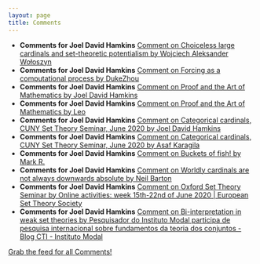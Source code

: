 ```yaml
---
layout: page
title: Comments
---
```


* **Comments for Joel David Hamkins** [Comment on Choiceless large cardinals and set-theoretic potentialism by Wojciech Aleksander Wołoszyn](http://jdh.hamkins.org/choiceless-large-cardinals-and-set-theoretic-potentialism/#comment-10924)
* **Comments for Joel David Hamkins** [Comment on Forcing as a computational process by DukeZhou](http://jdh.hamkins.org/forcing-as-a-computational-process/#comment-10917)
* **Comments for Joel David Hamkins** [Comment on Proof and the Art of Mathematics by Joel David Hamkins](http://jdh.hamkins.org/proof-and-the-art-of-mathematics/#comment-10913)
* **Comments for Joel David Hamkins** [Comment on Proof and the Art of Mathematics by Leo](http://jdh.hamkins.org/proof-and-the-art-of-mathematics/#comment-10912)
* **Comments for Joel David Hamkins** [Comment on Categorical cardinals, CUNY Set Theory Seminar, June 2020 by Joel David Hamkins](http://jdh.hamkins.org/categorical-cardinals-cuny-set-theory-seminar-june-2020/#comment-10910)
* **Comments for Joel David Hamkins** [Comment on Categorical cardinals, CUNY Set Theory Seminar, June 2020 by Asaf Karagila](http://jdh.hamkins.org/categorical-cardinals-cuny-set-theory-seminar-june-2020/#comment-10909)
* **Comments for Joel David Hamkins** [Comment on Buckets of fish! by Mark R.](http://jdh.hamkins.org/buckets-of-fish/#comment-10908)
* **Comments for Joel David Hamkins** [Comment on Worldly cardinals are not always downwards absolute by Neil Barton](http://jdh.hamkins.org/worldly-cardinals-are-not-always-downwards-absolute/#comment-10907)
* **Comments for Joel David Hamkins** [Comment on Oxford Set Theory Seminar by Online activities: week 15th-22nd of June 2020 \| European Set Theory Society](http://jdh.hamkins.org/oxford-set-theory-seminar/#comment-10906)
* **Comments for Joel David Hamkins** [Comment on Bi-interpretation in weak set theories by Pesquisador do Instituto Modal participa de pesquisa internacional sobre fundamentos da teoria dos conjuntos - Blog CTI - Instituto Modal](http://jdh.hamkins.org/bi-interpretation-in-weak-set-theories/#comment-10900)

[Grab the feed for all Comments!](Comments.xml)
